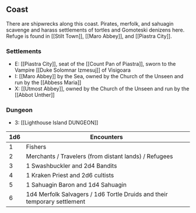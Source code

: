 ## Coast
There are shipwrecks along this coast. Pirates, merfolk, and sahuagin scavenge and harass settlements of tortles and Gomoteski denizens here. Refuge is found in [[Stilt Town]], [[Maro Abbey]], and [[Piastra City]]. 

### Settlements
- E: [[Piastra City]], seat of the [[Count Pan of Piastra]], sworn to the Vampire [[Duke Solomnar Izmesuj]] of Visigoara
- I: [[Maro Abbey]] by the Sea, owned by the Church of the Unseen and run by the [[Abbess Maria]]
- X: [[Utmost Abbey]], owned by the Church of the Unseen and run by the [[Abbot Unther]]

### Dungeon
- 3: [[Lighthouse Island DUNGEON]]

| 1d6 | Encounters                                                               |
| --- | ------------------------------------------------------------------------ |
| 1   | Fishers                                                                  |
| 2   | Merchants / Travelers (from distant lands) / Refugees                    |
| 3   | 1 Swashbuckler and 2d4 Bandits                                           |
| 4   | 1 Kraken Priest and 2d6 cultists                                         |
| 5   | 1 Sahuagin Baron and 1d4 Sahuagin                                        |
| 6   | 1d4 Merfolk Salvagers / 1d6 Tortle Druids and their temporary settlement |